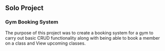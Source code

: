 ## Solo Project

### Gym Booking System

  The purpose of this project was to create a booking system for a gym to carry out basic CRUD functionality along with being able to book a member on a class and View upcoming classes.
